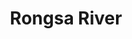 ---
title: "Rongsa River"
title_bn: "রংসা নদী"
description: "Rongsa river starts from Chak Dhakirkanda and ends at the Koilo Mogra river."
---